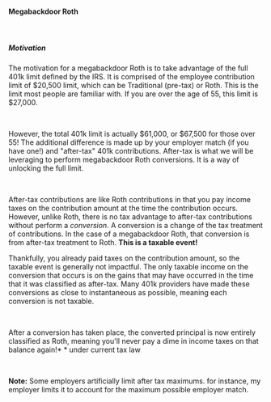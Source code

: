 #### Megabackdoor Roth
&nbsp;  
##### Motivation

The motivation for a megabackdoor Roth is to take advantage of the full 401k limit defined by the IRS. It is comprised of the employee contribution limit of $20,500 limit, which can be Traditional (pre-tax) or Roth. This is the limit most people are familiar with. If you are over the age of 55, this limit is $27,000.

&nbsp;  

However, the total 401k limit is actually $61,000, or $67,500 for those over 55! The additional difference is made up by your employer match (if you have one!) and "after-tax" 401k contributions. After-tax is what we will be leveraging to perform megabackdoor Roth conversions. It is a way of unlocking the full limit.

&nbsp;  

After-tax contributions are like Roth contributions in that you pay income taxes on the contribution amount at the time the contribution occurs. However, unlike Roth, there is no tax advantage to after-tax contributions without perform a _conversion_. A conversion is a change of the tax treatment of contributions. In the case of a megabackdoor Roth, that conversion is from after-tax treatment to Roth. **This is a taxable event!**
&nbsp;  

Thankfully, you already paid taxes on the contribution amount, so the taxable event is generally not impactful. The only taxable income on the conversion that occurs is on the gains that may have occurred in the time that it was classified as after-tax. Many 401k providers have made these conversions as close to instantaneous as possible, meaning each conversion is not taxable.

&nbsp;  

After a conversion has taken place, the converted principal is now entirely classified as Roth, meaning you'll never pay a dime in income taxes on that balance again!\*
\* under current tax law

&nbsp;  

**Note:** Some employers artificially limit after tax maximums. for instance, my employer limits it to account for the maximum possible employer match.
